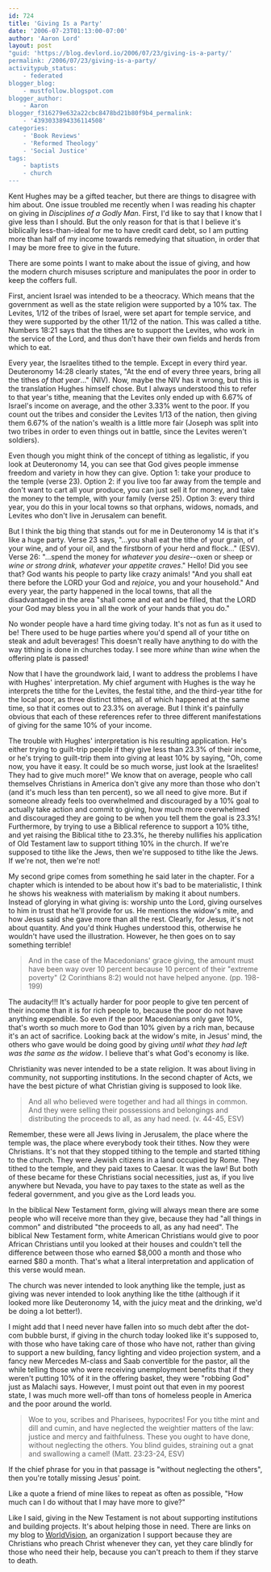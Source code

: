 ```yaml
---
id: 724
title: 'Giving Is a Party'
date: '2006-07-23T01:13:00-07:00'
author: 'Aaron Lord'
layout: post
"guid: 'https://blog.devlord.io/2006/07/23/giving-is-a-party/'
permalink: /2006/07/23/giving-is-a-party/
activitypub_status:
    - federated
blogger_blog:
    - mustfollow.blogspot.com
blogger_author:
    - Aaron
blogger_f316279e632a22cbc8478bd21b80f9b4_permalink:
    - '4393033894336114508'
categories:
    - 'Book Reviews'
    - 'Reformed Theology'
    - 'Social Justice'
tags:
    - baptists
    - church
---
```


Kent Hughes may be a gifted teacher, but there are things to disagree with him about. One issue troubled me recently when I was reading his chapter on giving in <em>Disciplines of a Godly Man</em>. First, I'd like to say that I know that I give less than I should. But the only reason for that is that I believe it's biblically less-than-ideal for me to have credit card debt, so I am putting more than half of my income towards remedying that situation, in order that I may be more free to give in the future.

There are some points I want to make about the issue of giving, and how the modern church misuses scripture and manipulates the poor in order to keep the coffers full.

First, ancient Israel was intended to be a theocracy. Which means that the government as well as the state religion were supported by a 10% tax. The Levites, 1/12 of the tribes of Israel, were set apart for temple service, and they were supported by the other 11/12 of the nation. This was called a tithe. Numbers 18:21 says that the tithes are to support the Levites, who work in the service of the Lord, and thus don't have their own fields and herds from which to eat.

Every year, the Israelites tithed to the temple. Except in every third year. Deuteronomy 14:28 clearly states, "At the end of every three years, bring all the tithes <em>of that year</em>..." (NIV). Now, maybe the NIV has it wrong, but this is the translation Hughes himself chose. But I always understood this to refer to that year's tithe, meaning that the Levites only ended up with 6.67% of Israel's income on average, and the other 3.33% went to the poor. If you count out the tribes and consider the Levites 1/13 of the nation, then giving them 6.67% of the nation's wealth is a little more fair (Joseph was split into two tribes in order to even things out in battle, since the Levites weren't soldiers).

Even though you might think of the concept of tithing as legalistic, if you look at Deuteronomy 14, you can see that God gives people immense freedom and variety in how they can give. Option 1: take your produce to the temple (verse 23). Option 2: if you live too far away from the temple and don't want to cart all your produce, you can just sell it for money, and take the money to the temple, with your family (verse 25). Option 3: every third year, you do this in your local towns so that orphans, widows, nomads, and Levites who don't live in Jerusalem can benefit.

But I think the big thing that stands out for me in Deuteronomy 14 is that it's like a huge party. Verse 23 says, "...you shall eat the tithe of your grain, of your wine, and of your oil, and the firstborn of your herd and flock..." (ESV). Verse 26: "...spend the money for <em>whatever you desire</em>--oxen or sheep or <em>wine or strong drink, whatever your appetite craves</em>." Hello! Did you see that? God wants his people to party like crazy animals! "And you shall eat there before the LORD your God and <em>rejoice</em>, you and your household." And every year, the party happened in the local towns, that all the disadvantaged in the area "shall come and eat and be filled, that the LORD your God may bless you in all the work of your hands that you do."

No wonder people have a hard time giving today. It's not as fun as it used to be! There used to be huge parties where you'd spend all of your tithe on steak and adult beverages! This doesn't really have anything to do with the way tithing is done in churches today. I see more <em>whine</em> than <em>wine</em> when the offering plate is passed!

Now that I have the groundwork laid, I want to address the problems I have with Hughes' interpretation. My chief argument with Hughes is the way he interprets the tithe for the Levites, the festal tithe, and the third-year tithe for the local poor, as three distinct tithes, all of which happened at the same time, so that it comes out to 23.3% on average. But I think it's painfully obvious that each of these references refer to three different manifestations of giving for the same 10% of your income.

The trouble with Hughes' interpretation is his resulting application. He's either trying to guilt-trip people if they give less than 23.3% of their income, or he's trying to guilt-trip them into giving at least 10% by saying, "Oh, come now, you have it easy. It could be so much worse, just look at the Israelites! They had to give much more!" We know that on average, people who call themselves Christians in America don't give any more than those who don't (and it's much less than ten percent), so we all need to give more. But if someone already feels too overwhelmed and discouraged by a 10% goal to actually take action and commit to giving, how much more overwhelmed and discouraged they are going to be when you tell them the goal is 23.3%! Furthermore, by trying to use a Biblical reference to support a 10% tithe, and yet raising the Biblical tithe to 23.3%, he thereby nullifies his application of Old Testament law to support tithing 10% in the church. If we're supposed to tithe like the Jews, then we're supposed to tithe like the Jews. If we're not, then we're not!

My second gripe comes from something he said later in the chapter. For a chapter which is intended to be about how it's bad to be materialistic, I think he shows his weakness with materialism by making it about numbers. Instead of glorying in what giving is: worship unto the Lord, giving ourselves to him in trust that he'll provide for us. He mentions the widow's mite, and how Jesus said she gave more than all the rest. Clearly, for Jesus, it's not about quantity. And you'd think Hughes understood this, otherwise he wouldn't have used the illustration. However, he then goes on to say something terrible!
<blockquote>And in the case of the Macedonians' grace giving, the amount must have been way over 10 percent because 10 percent of their "extreme poverty" (2 Corinthians 8:2) would not have helped anyone. (pp. 198-199)</blockquote>
The audacity!!! It's actually harder for poor people to give ten percent of their income than it is for rich people to, because the poor do not have anything expendible. So even if the poor Macedonians only gave 10%, that's worth so much more to God than 10% given by a rich man, because it's an act of sacrifice. Looking back at the widow's mite, in Jesus' mind, the others who gave would be doing good by giving <em>until what they had left was the same as the widow</em>. I believe that's what God's economy is like.

Christianity was never intended to be a state religion. It was about living in community, not supporting institutions. In the second chapter of Acts, we have the best picture of what Christian giving is supposed to look like.
<blockquote>And all who believed were together and had all things in common. And they were selling their possessions and belongings and distributing the proceeds to all, as any had need. (v. 44-45, ESV)</blockquote>
Remember, these were all Jews living in Jerusalem, the place where the temple was, the place where everybody took their tithes. Now they were Christians. It's not that they stopped tithing to the temple and started tithing to the church. They were Jewish citizens in a land occupied by Rome. They tithed to the temple, and they paid taxes to Caesar. It was the law! But both of these became for these Christians social necessities, just as, if you live anywhere but Nevada, you have to pay taxes to the state as well as the federal government, and you give as the Lord leads you.

In the biblical New Testament form, giving will always mean there are some people who will receive more than they give, because they had "all things in common" and distributed "the proceeds to all, as any had need". The biblical New Testament form, white American Christians would give to poor African Christians until you looked at their houses and couldn't tell the difference between those who earned $8,000 a month and those who earned $80 a month. That's what a literal interpretation and application of this verse would mean.

The church was never intended to look anything like the temple, just as giving was never intended to look anything like the tithe (although if it looked more like Deuteronomy 14, with the juicy meat and the drinking, we'd be doing a lot better!).

I might add that I need never have fallen into so much debt after the dot-com bubble burst, if giving in the church today looked like it's supposed to, with those who have taking care of those who have not, rather than giving to support a new building, fancy lighting and video projection system, and a fancy new Mercedes M-class and Saab convertible for the pastor, all the while telling those who were receiving unemployment benefits that if they weren't putting 10% of it in the offering basket, they were "robbing God" just as Malachi says. However, I must point out that even in my poorest state, I was much more well-off than tons of homeless people in America and the poor around the world.
<blockquote>Woe to you, scribes and Pharisees, hypocrites! For you tithe mint and dill and cumin, and have neglected the weightier matters of the law: justice and mercy and faithfulness. These you ought to have done, without neglecting the others. You blind guides, straining out a gnat and swallowing a camel! (Matt. 23:23-24, ESV)</blockquote>
If the chief phrase for you in that passage is "without neglecting the others", then you're totally missing Jesus' point.

Like a quote a friend of mine likes to repeat as often as possible, "How much can I do without that I may have more to give?"

Like I said, giving in the New Testament is not about supporting institutions and building projects. It's about helping those in need. There are links on my blog to <a href="http://www.worldvision.org/">WorldVision</a>, an organization I support because they are Christians who preach Christ whenever they can, yet they care blindly for those who need their help, because you can't preach to them if they starve to death.
<div class="blogger-post-footer"><img alt="" width="1" height="1" /></div>